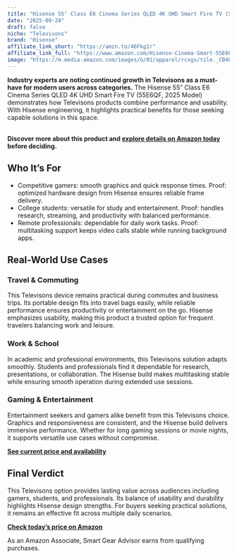 ```yaml
---
title: "Hisense 55″ Class E6 Cinema Series QLED 4K UHD Smart Fire TV (55E6QF, 2025 Model)"
date: "2025-09-24"
draft: false
niche: "Televisons"
brand: "Hisense"
affiliate_link_short: "https://amzn.to/46Fkg1r"
affiliate_link_full: "https://www.amazon.com/Hisense-Cinema-Smart-55E6QF-Model/dp/B0FHLGWJNS?crid=3SP5OWJW7SQQI&dib=eyJ2IjoiMSJ9.-PUo8Y6Jo9J5AxYXpYbr9n8El09d12ITNu1ak36KiAX_eDcyhuOjlCC5nxEH5f_5couwG7izh8CIiCKhz_SDJg0KDn3TJHKZgyWu9DtuQTVOuPd54HdPN02rWvH_j8u1HK-lurqxbyDcj0UNKheNGfER9EK7X4NIU_tg2-KTnqn6nNaa7Nm4tCK5ahshSv4ilTLzC6QJSvgYBOGL3Tf3h1h9XB4TR45KWWwaicLfRgg.HaL7-xI9OHeiay9jBBSuH0X6vcvia9cOZfhBOzy3-zM&dib_tag=se&keywords=television&qid=1758673878&refinements=p_72%3A1248879011&rnid=1248877011&sprefix=television%2Caps%2C138&sr=8-15&th=1&linkCode=ll1&tag=ironwooddigit-20&linkId=93b94dc00ac2612e1396eca6545c7417&language=en_US&ref_=as_li_ss_tl"
image: "https://m.media-amazon.com/images/G/01/apparel/rcxgs/tile._CB483369110_.gif"
---
```


<p><strong>Industry experts are noting continued growth in Televisons as a must-have for modern users across categories.</strong> The Hisense 55″ Class E6 Cinema Series QLED 4K UHD Smart Fire TV (55E6QF, 2025 Model) demonstrates how Televisons products combine performance and usability. With Hisense engineering, it highlights practical benefits for those seeking capable solutions in this space.</p>
<br>
<strong>Discover more about this product and <a href="https://amzn.to/46Fkg1r" rel="nofollow sponsored">explore details on Amazon today</a> before deciding.</strong>
<br>

<h2>Who It’s For</h2>
<ul>
  <li>Competitive gamers: smooth graphics and quick response times. Proof: optimized hardware design from Hisense ensures reliable frame delivery.</li>
  <li>College students: versatile for study and entertainment. Proof: handles research, streaming, and productivity with balanced performance.</li>
  <li>Remote professionals: dependable for daily work tasks. Proof: multitasking support keeps video calls stable while running background apps.</li>
</ul>

<h2>Real-World Use Cases</h2>

<h3>Travel & Commuting</h3>
<p>This Televisons device remains practical during commutes and business trips. Its portable design fits into travel bags easily, while reliable performance ensures productivity or entertainment on the go. Hisense emphasizes usability, making this product a trusted option for frequent travelers balancing work and leisure.</p>

<h3>Work & School</h3>
<p>In academic and professional environments, this Televisons solution adapts smoothly. Students and professionals find it dependable for research, presentations, or collaboration. The Hisense build makes multitasking stable while ensuring smooth operation during extended use sessions.</p>

<h3>Gaming & Entertainment</h3>
<p>Entertainment seekers and gamers alike benefit from this Televisons choice. Graphics and responsiveness are consistent, and the Hisense build delivers immersive performance. Whether for long gaming sessions or movie nights, it supports versatile use cases without compromise.</p>

<p><strong><a href="https://amzn.to/46Fkg1r" rel="nofollow sponsored">See current price and availability</a></strong></p>

<h2>Final Verdict</h2>
<p>This Televisons option provides lasting value across audiences including gamers, students, and professionals. Its balance of usability and durability highlights Hisense design strengths. For buyers seeking practical solutions, it remains an effective fit across multiple daily scenarios.</p>

<p><strong><a href="https://amzn.to/46Fkg1r" rel="nofollow sponsored">Check today’s price on Amazon</a></strong></p>

<p>As an Amazon Associate, Smart Gear Advisor earns from qualifying purchases.</p>
